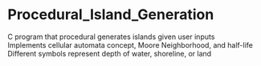 # Procedural_Island_Generation  
C program that procedural generates islands given user inputs  
Implements cellular automata concept, Moore Neighborhood, and half-life  
Different symbols represent depth of water, shoreline, or land  
